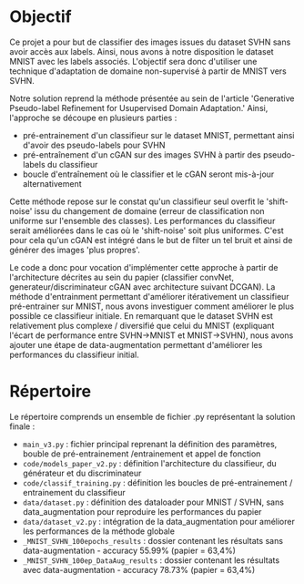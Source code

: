 # Objectif

Ce projet a pour but de classifier des images issues du dataset SVHN sans avoir accès aux labels. 
Ainsi, nous avons à notre disposition le dataset MNIST avec les labels associés. L'objectif sera donc d'utiliser une technique d'adaptation de domaine non-supervisé à partir de MNIST vers SVHN.

Notre solution reprend la méthode présentée au sein de l'article 'Generative Pseudo-label Refinement for Usupervised Domain Adaptation.'
Ainsi, l'approche se découpe en plusieurs parties :
- pré-entrainement d'un classifieur sur le dataset MNIST, permettant ainsi d'avoir des pseudo-labels pour SVHN
- pré-entraînement d'un cGAN sur des images SVHN à partir des pseudo-labels du classifieur
- boucle d'entraînement où le classifier et le cGAN seront mis-à-jour alternativement

Cette méthode repose sur le constat qu'un classifieur seul overfit le 'shift-noise' issu du changement de domaine (erreur de classification non uniforme sur l'ensemble des classes). Les performances du classifieur serait améliorées dans le cas où le 'shift-noise' soit plus uniformes. C'est pour cela qu'un cGAN est intégré dans le but de filter un tel bruit et ainsi de générer des images 'plus propres'.

Le code a donc pour vocation d'implémenter cette approche à partir de l'architecture décrites au sein du papier (classifier convNet, generateur/discriminateur cGAN avec architecture suivant DCGAN).
La méthode d'entrainment permettant d'améliorer itérativement un classifieur pré-entrainer sur MNIST, nous avons investiguer comment améliorer le plus possible ce classifieur initiale. En remarquant que le dataset SVHN est relativement plus complexe / diversifié que celui du MNIST (expliquant l'écart de performance entre SVHN->MNIST et MNIST->SVHN), nous avons ajouter une étape de data-augmentation permettant d'améliorer les performances du classifieur initial.

# Répertoire

Le répertoire comprends un ensemble de fichier .py représentant la solution finale :
- ```main_v3.py``` : fichier principal reprenant la définition des paramètres, bouble de pré-entrainement /entrainement et appel de fonction
- ```code/models_paper_v2.py``` : définition l'architecture du classifieur, du générateur et du discriminateur
- ```code/classif_training.py``` : définition les boucles de pré-entrainement / entrainement du classifieur
- ```data/dataset.py``` : définition des dataloader pour MNIST / SVHN, sans data_augmentation pour reproduire les performances du papier
- ```data/dataset_v2.py``` : intégration de la data_augmentation pour améliorer les performances de la méthode globale
- ```_MNIST_SVHN_100epochs_results``` : dossier contenant les résultats sans data-augmentation - accuracy 55.99% (papier = 63,4%)
- ```_MNIST_SVHN_100ep_DataAug_results``` : dossier contenant les résultats avec data-augmentation - accuracy 78.73% (papier = 63,4%)
